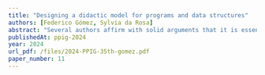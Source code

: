 ```yaml
---
title: "Designing a didactic model for programs and data structures"
authors: [Federico Gómez, Sylvia da Rosa]
abstract: "Several authors affirm with solid arguments that it is essential to educate in computing, at least from secondary education and covering undergraduate courses, and that this continues to be a pending problem in most educational systems. Some point to the relationship between research and educational practice, which partly arises from the undervalued role of didactic research within the academy. Based on our epistemological model and taking as starting point fundamental ideas of computing, we began to develop a didactic model for the development of computational competencies and skills for novice students. In this paper we present the rationale of the proposed didactic model, a description of and empirical study and a preliminary analysis of the results of the experience."
publishedAt: ppig-2024
year: 2024
url_pdf: /files/2024-PPIG-35th-gomez.pdf
paper_number: 11
---
```

